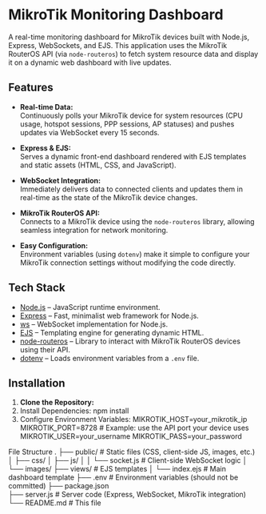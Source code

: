 # MikroTik Monitoring Dashboard

A real-time monitoring dashboard for MikroTik devices built with Node.js, Express, WebSockets, and EJS. This application uses the MikroTik RouterOS API (via `node-routeros`) to fetch system resource data and display it on a dynamic web dashboard with live updates.

## Features

- **Real-time Data:**  
  Continuously polls your MikroTik device for system resources (CPU usage, hotspot sessions, PPP sessions, AP statuses) and pushes updates via WebSocket every 15 seconds.

- **Express & EJS:**  
  Serves a dynamic front-end dashboard rendered with EJS templates and static assets (HTML, CSS, and JavaScript).

- **WebSocket Integration:**  
  Immediately delivers data to connected clients and updates them in real-time as the state of the MikroTik device changes.

- **MikroTik RouterOS API:**  
  Connects to a MikroTik device using the `node-routeros` library, allowing seamless integration for network monitoring.

- **Easy Configuration:**  
  Environment variables (using `dotenv`) make it simple to configure your MikroTik connection settings without modifying the code directly.

## Tech Stack

- [Node.js](https://nodejs.org/) – JavaScript runtime environment.
- [Express](https://expressjs.com/) – Fast, minimalist web framework for Node.js.
- [ws](https://github.com/websockets/ws) – WebSocket implementation for Node.js.
- [EJS](https://ejs.co/) – Templating engine for generating dynamic HTML.
- [node-routeros](https://www.npmjs.com/package/node-routeros) – Library to interact with MikroTik RouterOS devices using their API.
- [dotenv](https://www.npmjs.com/package/dotenv) – Loads environment variables from a `.env` file.

## Installation

1. **Clone the Repository:**
2. Install Dependencies:
   npm install
3. Configure Environment Variables:
   MIKROTIK_HOST=your_mikrotik_ip
   MIKROTIK_PORT=8728         # Example: use the API port your device uses
   MIKROTIK_USER=your_username
   MIKROTIK_PASS=your_password

File Structure
.
├── public/                   # Static files (CSS, client-side JS, images, etc.)
│   ├── css/
│   ├── js/
│   │   └── socket.js         # Client-side WebSocket logic
│   └── images/
├── views/                    # EJS templates
│   └── index.ejs             # Main dashboard template
├── .env                      # Environment variables (should not be committed)
├── package.json              
├── server.js                 # Server code (Express, WebSocket, MikroTik integration)
└── README.md                 # This file

